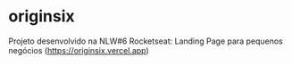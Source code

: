 # originsix
Projeto desenvolvido na NLW#6 Rocketseat: Landing Page para pequenos negócios
(https://originsix.vercel.app)


